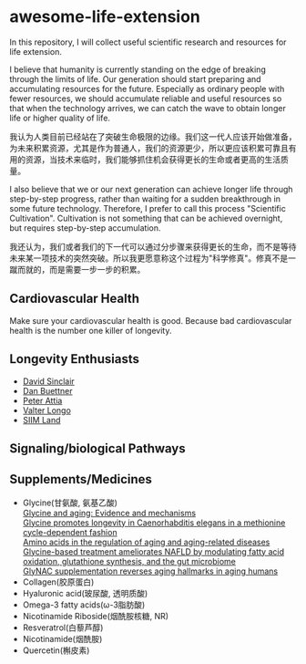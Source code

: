 # awesome-life-extension

In this repository, I will collect useful scientific research and resources for life extension.

I believe that humanity is currently standing on the edge of breaking through the limits of life. Our generation should start preparing and accumulating resources for the future. Especially as ordinary people with fewer resources, we should accumulate reliable and useful resources so that when the technology arrives, we can catch the wave to obtain longer life or higher quality of life.

我认为人类目前已经站在了突破生命极限的边缘。我们这一代人应该开始做准备，为未来积累资源，尤其是作为普通人，我们的资源更少，所以更应该积累可靠且有用的资源，当技术来临时，我们能够抓住机会获得更长的生命或者更高的生活质量。

I also believe that we or our next generation can achieve longer life through step-by-step progress, rather than waiting for a sudden breakthrough in some future technology. Therefore, I prefer to call this process "Scientific Cultivation". Cultivation is not something that can be achieved overnight, but requires step-by-step accumulation.

我还认为，我们或者我们的下一代可以通过分步骤来获得更长的生命，而不是等待未来某一项技术的突然突破。所以我更愿意称这个过程为"科学修真"。修真不是一蹴而就的，而是需要一步一步的积累。

## Cardiovascular Health
Make sure your cardiovascular health is good. Because bad cardiovascular health is the number one killer of longevity.

## Longevity Enthusiasts
* [David Sinclair](https://sinclair.hms.harvard.edu/people/david-sinclair)
* [Dan Buettner](https://danbuettner.com/)
* [Peter Attia](https://www.youtube.com/@PeterAttiaMD)
* [Valter Longo](https://gero.usc.edu/faculty/longo/)
* [SIIM Land](https://www.siimland.co/)

## Signaling/biological Pathways

## Supplements/Medicines
* Glycine(甘氨酸, 氨基乙酸)  
  [Glycine and aging: Evidence and mechanisms](https://www.sciencedirect.com/science/article/pii/S1568163723000818?via%3Dihub)  
  [Glycine promotes longevity in Caenorhabditis elegans in a methionine cycle-dependent fashion](https://journals.plos.org/plosgenetics/article?id=10.1371/journal.pgen.1007633)  
  [Amino acids in the regulation of aging and aging-related diseases](https://www.sciencedirect.com/science/article/pii/S2468501119300082?via%3Dihub)  
  [Glycine-based treatment ameliorates NAFLD by modulating fatty acid oxidation, glutathione synthesis, and the gut microbiome](https://pmc.ncbi.nlm.nih.gov/articles/PMC7982985/)  
  [GlyNAC supplementation reverses aging hallmarks in aging humans](https://www.bcm.edu/news/glynac-supplementation-reverses-aging-hallmarks-in-aging-humans)
* Collagen(胶原蛋白)
* Hyaluronic acid(玻尿酸, 透明质酸)
* Omega-3 fatty acids(ω-3脂肪酸)
* Nicotinamide Riboside(烟酰胺核糖, NR)
* Resveratrol(白藜芦醇)
* Nicotinamide(烟酰胺)
* Quercetin(槲皮素)
